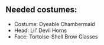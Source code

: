 ## Needed costumes:
- Costume: Dyeable Chambermaid
- Head: Lil’ Devil Horns 
- Face: Tortoise-Shell Brow Glasses 

